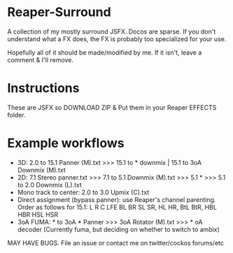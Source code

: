 # Reaper-Surround

A collection of my mostly surround JSFX. Docos are sparse. If you don't understand what a FX does, the FX is probably too specialized for your use.

Hopefully all of it should be made/modified by me. If it isn't, leave a comment & I'll remove.

Instructions
===
These are JSFX so DOWNLOAD ZIP & Put them in your Reaper EFFECTS folder.

Example workflows
===
* 3D: 2.0 to 15.1 Panner (M).txt >>> 15.1 to * downmix | 15.1 to 3oA Downmix (M).txt
* 2D: 7.1 Stereo panner.txt >>> 7.1 to 5.1 Downmix (M).txt >>> 5.1 * >>> 5.1 to 2.0 Downmix (L).txt
* Mono track to center: 2.0 to 3.0 Upmix (C).txt
* Direct assignment (bypass panner): use Reaper's channel parenting. Order as follows for 15.1: L R C LFE BL BR SL SR, HL HR, BtL BtR, HBL HBR HSL HSR
* 3oA FUMA: * to 3oA * Panner >>> 3oA Rotator (M).txt >>> * oA decoder (Currently fuma, but deciding on whether to switch to ambix)


MAY HAVE BUGS. File an issue or contact me on twitter/cockos forums/etc

